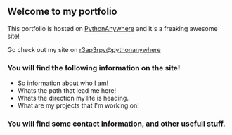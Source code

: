 ## Welcome to my portfolio

This portfolio is hosted on [PythonAnywhere](https://www.pythonanywhere.com) and it's a freaking awesome site!

Go check out my site on [r3ap3rpy@pythonanywhere](http://r3ap3rpy.pythonanywhere.com)

### You will find the following information on the site!

 - So information about who I am!
 - Whats the path that lead me here!
 - Whats the direction my life is heading.
 - What are my projects that I'm working on!

### You will find some contact information, and other usefull stuff.


